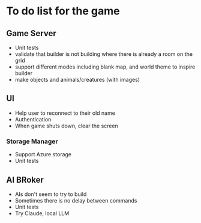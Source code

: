 # To do list for the game

## Game Server

- Unit tests
- validate that builder is not building where there is already a room on the grid
- support different modes including blank map, and world theme to inspire builder
- make objects and animals/creatures (with images)

## UI

- Help user to reconnect to their old name
- Authentication
- When game shuts down, clear the screen

### Storage Manager

- Support Azure storage
- Unit tests

## AI BRoker

- AIs don't seem to try to build
- Sometimes there is no delay between commands
- Unit tests
- Try Claude, local LLM
